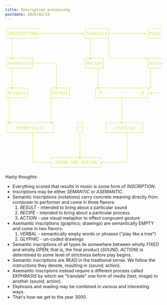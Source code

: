 ```yaml
---
title: Inscription processing
postdate: 2025/02/13
---
```


<pre class="pre1" style="color:#e1de57">
┌───────────┐                 ┌────────┐              ┌──────┐       
│INSCRIPTION┼────────────────►│Semantic├─────────────►│Result├──────┐
└─┬─────────┘                 └─┬──────┤              └──────┘      │
  │                             │      │                            │
  │                             │      │                            │
  │                             │      │                            │
┌─▼───────┐                   ┌─▼────┐ └──────────────►──────┐      │
│Asemantic┼────────┐          │Recipe│                │Action│      │
└─┬───────┘        │          └────┬─┘                └┬─────┘      │
  │                │               │                   │            │
  │                │               │                   │            │
  │                │               │                   │            │
┌─▼─────┐        ┌─▼────┐         ┌▼──────────────────◄┘            │
│Glyphic│        │Verbal│         │ F - - - - - - - O │◄────────────┘
└┬──────┘        ├──────┘         └─────────┬─────────┘              
 │               │                          │                        
 │               │                          │                        
 │               │                          │                        
 │               │                          │                        
┌▼───────────────▼┐        ┌─┐        ┌─────▼───────┐                
│   (ekphrasis)   │- - - - │?│ - - - -│  (reading)  │                
└─────────┬───────┘        └┬┘        └───────┬─────┘                
          │                 │                 │                      
          │                 │                 │                      
          │                 │                 │                      
          │                 │                 │                      
          │      ┌──────────▼───────┐         │                      
          └──────► SOUND AND ACTION ◄─────────┘                      
                 └──────────────────┘                                
</pre>

Hasty thoughts:

- Everything scored that results in music is some form of *INSCRIPTION*.
- Inscriptions may be either *SEMANTIC* or *ASEMANTIC*.
- Semantic inscriptions (notations) carry concrete meaning directly from composer to performer and come in three flavors:
    1. *RESULT* - intended to bring about a particular sound
    2. *RECIPE* - intended to bring about a particular process
    3. *ACTION* - use visual metaphor to effect congruent gesture
- Asemantic inscriptions (graphics; drawings) are semantically EMPTY and come in two flavors:
    1. *VERBAL* - semantically empty words or phrases ("play like a tree")
    2. *GLYPHIC* - un-coded drawings
- Semantic inscriptions of all types lie somewhere between wholly *FIXED* and wholly *OPEN*; that is, the final product (*SOUND*; *ACTION*) is determined to some level of strictness before play begins.
- Semantic inscriptions are *READ* in the traditional sense. We follow the instructions they denote, resulting in (sound; action).
- Asemantic inscripions instead require a different process called *EKPHRASIS* by which we "translate" one form of media (text; image) to another (sound; action).
- Ekphrasis and reading may be combined in various and interesting ways.
- That's how we get to the year 3000.

